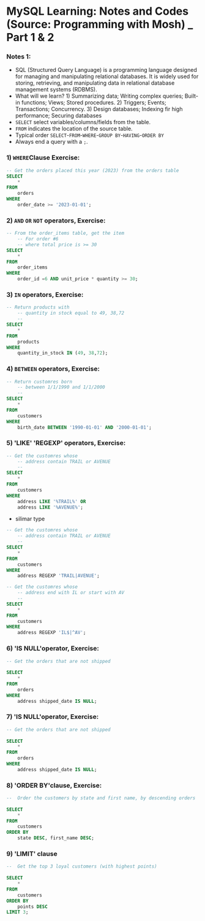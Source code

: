 # MySQL Learning: Notes and Codes (Source: Programming with Mosh) _ Part 1 & 2
### Notes 1:
* SQL (Structured Query Language) is a programming language designed for managing and manipulating relational databases. It is widely used for storing, retrieving, and manipulating data in relational database management systems (RDBMS).
* What will we learn? 1) Summarizing data; Writing complex queries; Built-in functions; Views; Stored procedures. 2) Triggers; Events; Transactions; Concurrency. 3) Design databases; Indexing fir high performance; Securing databases
* `SELECT` select variables/columns/fields from the table.
* `FROM` indicates the location of the source table.
* Typical order `SELECT`-`FROM`-`WHERE`-`GROUP BY`-`HAVING`-`ORDER BY`
* Always end a query with a `;`.
### 1) `WHERE`Clause Exercise:
```sql
-- Get the orders placed this year (2023) from the orders table
SELECT 
    *
FROM
    orders
WHERE
    order_date >= '2023-01-01';
```

### 2) `AND` `OR` `NOT` operators, Exercise:
```sql
-- From the order_items table, get the item
    -- For order #6
    -- where total price is >= 30
SELECT 
    *
FROM
    order_items
WHERE
    order_id =6 AND unit_price * quantity >= 30;
```

### 3) `IN` operators, Exercise:
```sql
-- Return products with
    -- quantity in stock equal to 49, 38,72
    -- 
SELECT 
    *
FROM
    products
WHERE
    quantity_in_stock IN (49, 38,72);
```


### 4) `BETWEEN` operators, Exercise:
```sql
-- Return customres born
    -- between 1/1/1990 and 1/1/2000
    -- 
SELECT 
    *
FROM
    customers
WHERE
    birth_date BETWEEN '1990-01-01' AND '2000-01-01';
```

### 5) 'LIKE' 'REGEXP' operators, Exercise:
```sql
-- Get the customres whose
    -- address contain TRAIL or AVENUE
    -- 
SELECT 
    *
FROM
    customers
WHERE
    address LIKE '%TRAIL%' OR
    address LIKE '%AVENUE%'; 
```
* silimar type
```sql
-- Get the customres whose
    -- address contain TRAIL or AVENUE
    -- 
SELECT 
    *
FROM
    customers
WHERE
    address REGEXP 'TRAIL|AVENUE';
```

```sql
-- Get the customres whose
    -- address end with IL or start with AV
    -- 
SELECT 
    *
FROM
    customers
WHERE
    address REGEXP 'IL$|^AV';
```

### 6) 'IS NULL'operator, Exercise:
```sql
-- Get the orders that are not shipped
     
SELECT 
    *
FROM
    orders
WHERE
    address shipped_date IS NULL; 
```

### 7) 'IS NULL'operator, Exercise:
```sql
-- Get the orders that are not shipped
     
SELECT 
    *
FROM
    orders
WHERE
    address shipped_date IS NULL; 
```


### 8) 'ORDER BY'clause, Exercise:
```sql
--  Order the customers by state and first name, by descending orders
     
SELECT 
    *
FROM
    customers
ORDER BY
    state DESC, first_name DESC;
```


### 9) 'LIMIT' clause
```sql
--  Get the top 3 loyal customers (with highest points)
     
SELECT 
    *
FROM
    customers
ORDER BY
    points DESC
LIMIT 3;
```






